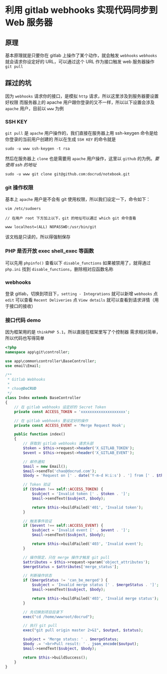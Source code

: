 # 利用 gitlab webhooks 实现代码同步到 Web 服务器

## 原理
基本原理就是只要你在 gitlab 上操作了某个动作，就会触发 `webhooks`
`webhooks` 就会请求你设定好的 URL，可以通过这个 URL 作为接口触发 web 服务器操作 `git pull`

## 踩过的坑
因为 `webhooks` 请求你的接口，是模拟 `http` 请求，所以这里涉及到服务器要设置好权限
而服务器上的 apache 用户跟你登录的又不一样，所以以下设置会涉及 `apache` 用户，目前以 `www` 为例

### SSH KEY
`git pull` 是 `apache` 用户操作的，我们直接在服务器上用 ssh-keygen 命令是给你登录的当前用户创建的
所以在生成 `SSH KEY` 的命令就是
```
sudo -u www ssh-keygen -t rsa
```
然后在服务器上 `clone` 也是需要用 `apache` 用户操作，这里以 `github` 的为例。*要使用 ssh 的地址*
```
sudo -u www git clone git@github.com:docrud/notebook.git
```

### git 操作权限
基本上 `apache` 用户是不会有 git 使用权限，所以我们设定一下，命令如下：
```
vim /etc/sudoers

// 在用户 root 下方加上以下，git 的地址可以通过 which git 命令查看

www localhost=(ALL) NOPASSWD:/usr/bin/git
```
该文档是只读的，所以得强制保存

### PHP 是否开放 exec shell_exec 等函数
可以先用 `phpinfo()` 查看以下 `disable_functions`
如果被禁用了，就得通过 `php.ini` 找到 `disable_functions`，删除相对应函数名称

### webhooks
登录 gitlab，切换到项目下，`setting - Integrations` 就可以新增 `webhooks`
点 `edit` 可以查看 `Recent Deliveries`
点 `View details` 就可以查看到请求详情（用于接口的接收）

### 接口代码 demo
因为框架用的是 `thinkPHP 5.1`，所以直接在框架里写了个控制器
需求相对简单，所以代码也写得简单
```php
<?php
namespace app\git\controller;

use app\common\controller\BaseController;
use email\Email;

/**
 * Gitlab Webhooks
 * 
 * chao@DoCRUD
 */
class Index extends BaseController
{
    // 在 gitlab webhooks 设定好的 Secret Token
    private const ACCESS_TOKEN = 'xxxxxxxxxxxxxxxxxxxx';

    // 在 gitlab webhooks 里设定好的操作
    private const ACCESS_EVENT = 'Merge Request Hook';

    public function index()
    {
        // 获取到 gitlab webhooks 请求头部
        $token = $this->request->header('X_GITLAB_TOKEN');
        $event = $this->request->header('X_GITLAB_EVENT');

        // 邮件通知
        $mail = new Email();
        $mail->sendTo('chao@docrud.com');
        $body = 'Request on [' . date('Y-m-d H:i:s') . '] from [' . $this->request->ip() . ']';

        // Token 验证
        if ($token !== self::ACCESS_TOKEN) {
            $subject = 'Invalid token [' . $token . ']';
            $mail->sendText($subject, $body);

            return $this->buildFailed('401', 'Invalid token');
        }

        // 触发事件验证
        if ($event !== self::ACCESS_EVENT) {
            $subject = 'Invalid event [' . $event . ']';
            $mail->sendText($subject, $body);

            return $this->buildFailed('403', 'Invalid event');
        }

        // 操作限定，只在 merge 操作才触发 git pull
        $attributes = $this->request->param('object_attributes');
        $mergeStatus = $attributes['merge_status'];

        // 判断操作状态
        if ($mergeStatus != 'can_be_merged') {
            $subject = 'Invalid merge status [' . $mergeStatus . ']';
            $mail->sendText($subject, $body);

            return $this->buildFailed('403', 'Invalid merge status');
        }

        // 先切换到项目目录下
        exec("cd /home/wwwroot/docrud");

        // 执行 git pull
        exec("git pull origin master 2>&1", $output, $status);

        $subject = 'Merge status: ' . $mergeStatus;
        $body .= '<br>Pull result: ' . json_encode($output);
        $mail->sendText($subject, $body);

        return $this->buildSuccess();
    }
}
```
